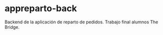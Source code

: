# appreparto-back
Backend de la aplicación de reparto de pedidos.
Trabajo final alumnos The Bridge.
